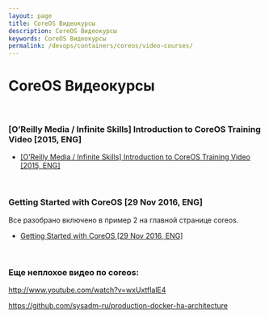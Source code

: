 ```yaml
---
layout: page
title: CoreOS Видеокурсы
description: CoreOS Видеокурсы
keywords: CoreOS Видеокурсы
permalink: /devops/containers/coreos/video-courses/
---
```


# CoreOS Видеокурсы

<br/>

### [O’Reilly Media / Infinite Skills] Introduction to CoreOS Training Video [2015, ENG]

<ul>
    <li><a href="/devops/containers/coreos/introduction-to-coreos/">[O’Reilly Media / Infinite Skills] Introduction to CoreOS Training Video [2015, ENG]</a></li>
</ul>

<br/>

### Getting Started with CoreOS [29 Nov 2016, ENG]

Все разобрано включено в пример 2 на главной странице coreos.

<ul>
    <li><a href="/devops/containers/coreos/getting-started-with-coreos/">Getting Started with CoreOS [29 Nov 2016, ENG]</a></li>
</ul>

<br/>

### Еще неплохое видео по coreos:

http://www.youtube.com/watch?v=wxUxtflalE4

https://github.com/sysadm-ru/production-docker-ha-architecture
